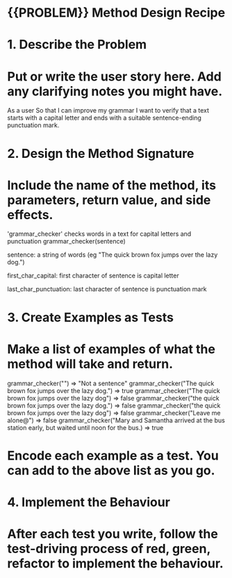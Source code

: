 # {{PROBLEM}} Method Design Recipe
# 1. Describe the Problem
# Put or write the user story here. Add any clarifying notes you might have.
As a user
So that I can improve my grammar
I want to verify that a text starts with a capital letter and ends with a suitable sentence-ending punctuation mark.

# 2. Design the Method Signature
# Include the name of the method, its parameters, return value, and side effects.

'grammar_checker' checks words in a text for capital letters and punctuation
grammar_checker(sentence)

sentence: a string of words (eg "The quick brown fox jumps over the lazy dog.")

first_char_capital: first character of sentence is capital letter

last_char_punctuation: last character of sentence is punctuation mark

# 3. Create Examples as Tests
# Make a list of examples of what the method will take and return.
grammar_checker("") => "Not a sentence"
grammar_checker("The quick brown fox jumps over the lazy dog.") => true
grammar_checker("The quick brown fox jumps over the lazy dog") => false
grammar_checker("the quick brown fox jumps over the lazy dog.") => false
grammar_checker("the quick brown fox jumps over the lazy dog") => false
grammar_checker("Leave me alone@") => false
grammar_checker("Mary and Samantha arrived at the bus station early, but waited until noon for the bus.) => true

# Encode each example as a test. You can add to the above list as you go.

# 4. Implement the Behaviour
# After each test you write, follow the test-driving process of red, green, refactor to implement the behaviour.